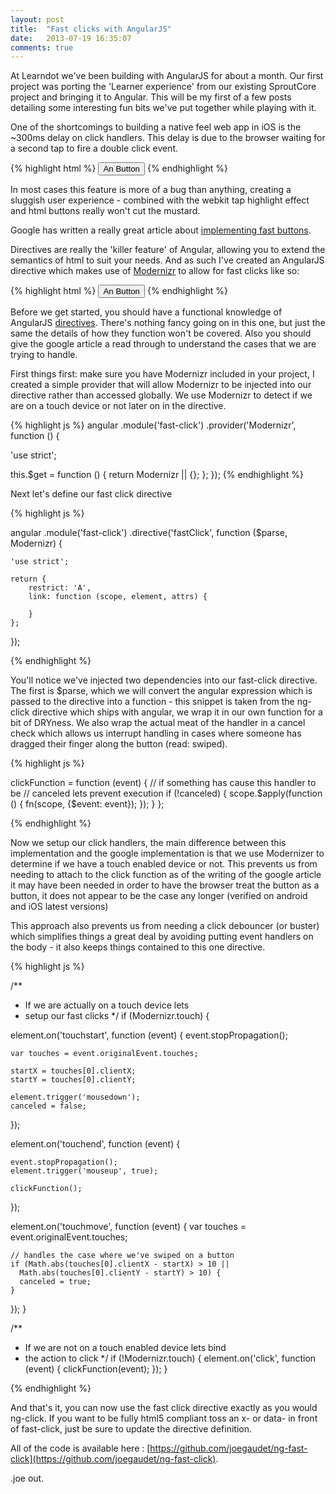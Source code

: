 ```yaml
---
layout: post
title:  "Fast clicks with AngularJS"
date:   2013-07-19 16:35:07
comments: true
---
```


At Learndot we've been building with AngularJS for about a month. Our first project was porting the 'Learner experience' from our existing SproutCore project and bringing it to Angular. This will be my first of a few posts detailing some interesting fun bits we've put together while playing with it. 

One of the shortcomings to building a native feel web app in iOS is the ~300ms delay on click handlers. This delay is due to the browser waiting for a second tap to fire a double click event. 

{% highlight html %}
	<button onclick="someClickFunction()">An Button</button>
{% endhighlight %}

In most cases this feature is more of a bug than anything, creating a sluggish user experience - combined with the webkit tap highlight effect and html buttons really won't cut the mustard.

Google has written a really great article about [implementing fast buttons](https://developers.google.com/mobile/articles/fast_buttons). 

Directives are really the 'killer feature' of Angular, allowing you to extend the semantics of html to suit your needs. And as such I've created an AngularJS directive which makes use of [Modernizr](http://modernizr.com/) to allow for fast clicks like so:

{% highlight html %}
	<button fast-click="someClickFunction()">An Button</button>
{% endhighlight %}

Before we get started, you should have a functional knowledge of AngularJS [directives](httpu//docs.angularjs.org/guide/directive). There's nothing fancy going on in this one, but just the same the details of how they function won't be covered. Also you should give the google article a read through to understand the cases that we are trying to handle.

First things first: make sure you have Modernizr included in your project, I created a simple provider that will allow Modernizr to be injected into our directive rather than accessed globally. We use Modernizr to detect if we are on a touch device or not later on in the directive.

{% highlight js %}
angular
.module('fast-click')
.provider('Modernizr', function () {

  'use strict';

  this.$get = function () {
    return Modernizr || {};
  };
});
{% endhighlight %}

Next let's define our fast click directive 

{% highlight js %}

angular
.module('fast-click')
.directive('fastClick', function ($parse, Modernizr) {

	'use strict';

	return {
		restrict: 'A',
		link: function (scope, element, attrs) {

	 	}
	};
});

{% endhighlight %}

You'll notice we've injected two dependencies into our fast-click directive. The first is $parse, which we will convert the angular expression which is passed to the directive into a function - this snippet is taken from the ng-click directive which ships with angular, we wrap it in our own function for a bit of DRYness. We also wrap the actual meat of the handler in a cancel check which allows us interrupt handling in cases where someone has dragged their finger along the button (read: swiped).

{% highlight js %}

clickFunction = function (event) {
	// if something has cause this handler to be
	// canceled lets prevent execution
	if (!canceled) {
		scope.$apply(function () {
    	fn(scope, {$event: event});
		});
	}
};

{% endhighlight %}

Now we setup our click handlers, the main difference between this implementation and the google implementation is that we use Modernizer to determine if we have a touch enabled device or not. This prevents us from needing to attach to the click function as of the writing of the google article it may have been needed in order to have the browser treat the button as a button, it does not appear to be the case any longer (verified on android and iOS latest versions)

This approach also prevents us from needing a click debouncer (or buster) which simplifies things a great deal by avoiding putting event handlers on the body - it also keeps things contained to this one directive.

{% highlight js %}

/**
 * If we are actually on a touch device lets
 * setup our fast clicks
 */
if (Modernizr.touch) {

  element.on('touchstart', function (event) {
    event.stopPropagation();

    var touches = event.originalEvent.touches;

    startX = touches[0].clientX;
    startY = touches[0].clientY;

    element.trigger('mousedown');
    canceled = false;
  });

  element.on('touchend', function (event) {

    event.stopPropagation();
    element.trigger('mouseup', true);

    clickFunction();
  });

  element.on('touchmove', function (event) {
    var touches = event.originalEvent.touches;

    // handles the case where we've swiped on a button
    if (Math.abs(touches[0].clientX - startX) > 10 ||
      Math.abs(touches[0].clientY - startY) > 10) {
      canceled = true;
    }
  });
}

/**
 * If we are not on a touch enabled device lets bind
 * the action to click
 */
if (!Modernizr.touch) {
  element.on('click', function (event) {
    clickFunction(event);
  });
}

{% endhighlight %}

And that's it, you can now use the fast click directive exactly as you would ng-click. If you want to be fully html5 compliant toss an x- or data- in front of fast-click, just be sure to update the directive definition.

All of the code is available here : [https://github.com/joegaudet/ng-fast-click](https://github.com/joegaudet/ng-fast-click).

.joe out.

